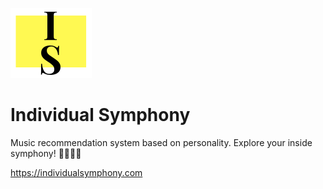 ![Individual Symphony](static/images/favicon.png "Individual Symphony")
# Individual Symphony

Music recommendation system based on personality. Explore your inside symphony! 👩‍🎤👨‍🎤

https://individualsymphony.com
